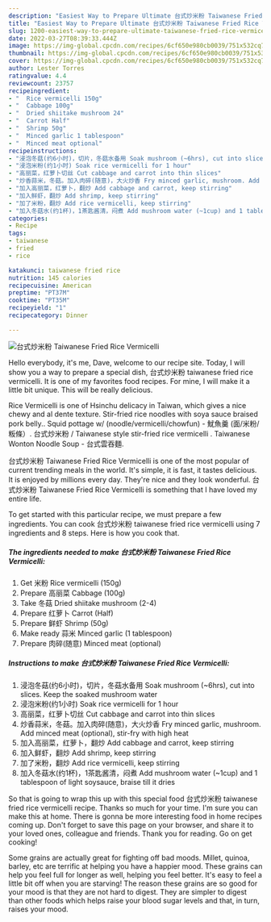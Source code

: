 ```yaml
---
description: "Easiest Way to Prepare Ultimate 台式炒米粉 Taiwanese Fried Rice Vermicelli"
title: "Easiest Way to Prepare Ultimate 台式炒米粉 Taiwanese Fried Rice Vermicelli"
slug: 1200-easiest-way-to-prepare-ultimate-taiwanese-fried-rice-vermicelli
date: 2022-03-27T08:39:33.444Z
image: https://img-global.cpcdn.com/recipes/6cf650e980cb0039/751x532cq70/台式炒米粉-taiwanese-fried-rice-vermicelli-recipe-main-photo.jpg
thumbnail: https://img-global.cpcdn.com/recipes/6cf650e980cb0039/751x532cq70/台式炒米粉-taiwanese-fried-rice-vermicelli-recipe-main-photo.jpg
cover: https://img-global.cpcdn.com/recipes/6cf650e980cb0039/751x532cq70/台式炒米粉-taiwanese-fried-rice-vermicelli-recipe-main-photo.jpg
author: Lester Torres
ratingvalue: 4.4
reviewcount: 23757
recipeingredient:
- "  Rice vermicelli 150g"
- "  Cabbage 100g"
- "  Dried shiitake mushroom 24"
- "  Carrot Half"
- "  Shrimp 50g"
- "  Minced garlic 1 tablespoon"
- "  Minced meat optional"
recipeinstructions:
- "浸泡冬菇(约6小时)，切片，冬菇水备用 Soak mushroom (~6hrs), cut into slices. Keep the soaked mushroom water"
- "浸泡米粉(约1小时) Soak rice vermicelli for 1 hour"
- "高丽菜，红萝卜切丝 Cut cabbage and carrot into thin slices"
- "炒香蒜米，冬菇。加入肉碎(随意)，大火炒香 Fry minced garlic, mushroom. Add minced meat (optional), stir-fry with high heat"
- "加入高丽菜，红萝卜，翻炒 Add cabbage and carrot, keep stirring"
- "加入鲜虾，翻炒 Add shrimp, keep stirring"
- "加了米粉，翻炒 Add rice vermicelli, keep stirring"
- "加入冬菇水(约1杯)，1茶匙酱清，闷煮 Add mushroom water (~1cup) and 1 tablespoon of light soysauce, braise till it dries"
categories:
- Recipe
tags:
- taiwanese
- fried
- rice

katakunci: taiwanese fried rice 
nutrition: 145 calories
recipecuisine: American
preptime: "PT37M"
cooktime: "PT35M"
recipeyield: "1"
recipecategory: Dinner

---
```



![台式炒米粉 Taiwanese Fried Rice Vermicelli](https://img-global.cpcdn.com/recipes/6cf650e980cb0039/751x532cq70/台式炒米粉-taiwanese-fried-rice-vermicelli-recipe-main-photo.jpg)

Hello everybody, it's me, Dave, welcome to our recipe site. Today, I will show you a way to prepare a special dish, 台式炒米粉 taiwanese fried rice vermicelli. It is one of my favorites food recipes. For mine, I will make it a little bit unique. This will be really delicious.

Rice Vermicelli is one of Hsinchu delicacy in Taiwan, which gives a nice chewy and al dente texture. Stir-fried rice noodles with soya sauce braised pork belly.. Squid pottage w/ (noodle/vermicelli/chowfun) - 魷魚羹 (面/米粉/粄條）. 台式炒米粉 / Taiwanese style stir-fried rice vermicelli . Taiwanese Wonton Noodle Soup - 台式雲吞麵.

台式炒米粉 Taiwanese Fried Rice Vermicelli is one of the most popular of current trending meals in the world. It's simple, it is fast, it tastes delicious. It is enjoyed by millions every day. They're nice and they look wonderful. 台式炒米粉 Taiwanese Fried Rice Vermicelli is something that I have loved my entire life.


To get started with this particular recipe, we must prepare a few ingredients. You can cook 台式炒米粉 taiwanese fried rice vermicelli using 7 ingredients and 8 steps. Here is how you cook that.

<!--inarticleads1-->

##### The ingredients needed to make 台式炒米粉 Taiwanese Fried Rice Vermicelli:

1. Get  米粉 Rice vermicelli (150g)
1. Prepare  高丽菜 Cabbage (100g)
1. Take  冬菇 Dried shiitake mushroom (2-4)
1. Prepare  红萝卜 Carrot (Half)
1. Prepare  鲜虾 Shrimp (50g)
1. Make ready  蒜米 Minced garlic (1 tablespoon)
1. Prepare  肉碎(随意) Minced meat (optional)




<!--inarticleads2-->

##### Instructions to make 台式炒米粉 Taiwanese Fried Rice Vermicelli:

1. 浸泡冬菇(约6小时)，切片，冬菇水备用 Soak mushroom (~6hrs), cut into slices. Keep the soaked mushroom water
1. 浸泡米粉(约1小时) Soak rice vermicelli for 1 hour
1. 高丽菜，红萝卜切丝 Cut cabbage and carrot into thin slices
1. 炒香蒜米，冬菇。加入肉碎(随意)，大火炒香 Fry minced garlic, mushroom. Add minced meat (optional), stir-fry with high heat
1. 加入高丽菜，红萝卜，翻炒 Add cabbage and carrot, keep stirring
1. 加入鲜虾，翻炒 Add shrimp, keep stirring
1. 加了米粉，翻炒 Add rice vermicelli, keep stirring
1. 加入冬菇水(约1杯)，1茶匙酱清，闷煮 Add mushroom water (~1cup) and 1 tablespoon of light soysauce, braise till it dries




So that is going to wrap this up with this special food 台式炒米粉 taiwanese fried rice vermicelli recipe. Thanks so much for your time. I'm sure you can make this at home. There is gonna be more interesting food in home recipes coming up. Don't forget to save this page on your browser, and share it to your loved ones, colleague and friends. Thank you for reading. Go on get cooking!

Some grains are actually great for fighting off bad moods. Millet, quinoa, barley, etc are terrific at helping you have a happier mood. These grains can help you feel full for longer as well, helping you feel better. It's easy to feel a little bit off when you are starving! The reason these grains are so good for your mood is that they are not hard to digest. They are simpler to digest than other foods which helps raise your blood sugar levels and that, in turn, raises your mood.
